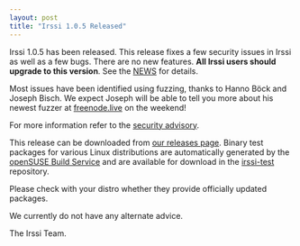 ```yaml
---
layout: post
title: "Irssi 1.0.5 Released"
---
```


Irssi 1.0.5 has been released. This release fixes a few security
issues in Irssi as well as a few bugs. There are no new
features. **All Irssi users should upgrade to this version**. See the
[NEWS](/NEWS/#news-v1-0-5) for
details.

Most issues have been identified using fuzzing, thanks to Hanno Böck
and Joseph Bisch. We expect Joseph will be able to tell you more
about his newest fuzzer at [freenode.live](https://freenode.live/) on the weekend!

For more information refer to the [security advisory](/security/html/irssi_sa_2017_10).

This release can be downloaded from [our releases
page](/NEWS/#news-v1-0-5). Binary test packages
for various Linux distributions are automatically generated by the
[openSUSE Build Service](https://build.opensuse.org/) and are
available for download in the
[irssi-test](https://software.opensuse.org/download.html?project=home:ailin_nemui:irssi-test;package=irssi)
repository.

Please check with your distro whether they provide officially updated
packages.

We currently do not have any alternate advice.

The Irssi Team.

